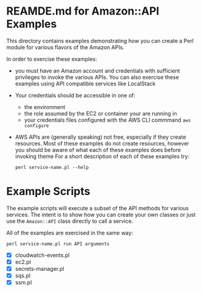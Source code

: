 # REAMDE.md for Amazon::API Examples

This directory contains examples demonstrating how you can create a
Perl module for various flavors of the Amazon APIs.

In order to exercise these examples:

* you must have an Amazon account and credentials with sufficient
  privileges to invoke the various APIs. You can also exercise these
  examples using API compatible services like LocalStack
  
* Your credentials should be accessible in one of:

  * the environment
  * the role assumed by the EC2 or container your are running in
  * your credentials files configured with the AWS CLI commmand `aws
    configure`
    
* AWS APIs are (generally speaking) not free, especially if they
  create resources. Most of these examples do not create resources,
  however you should be aware of what each of these examples does
  before invoking theme  For a short description of each of these
  examples try:
  
  ```
  perl service-name.pl --help
  ```
# Example Scripts

The example scripts will execute a subset of the API methods for
various services. The intent is to show how you can create your own
classes or just use the `Amazon::API` class directly to call a
service.

All of the examples are exercised in the same way:

```
perl service-name.pl run API arguments
```

* [x] cloudwatch-events.pl
* [x] ec2.pl
* [x] secrets-manager.pl
* [x] sqs.pl
* [x] ssm.pl
